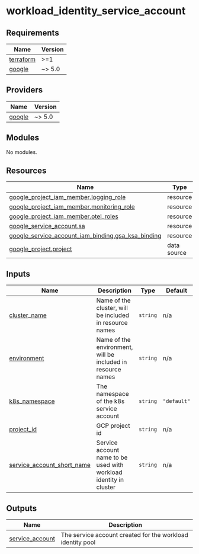 # workload_identity_service_account

<!-- BEGINNING OF PRE-COMMIT-TERRAFORM DOCS HOOK -->
## Requirements

| Name | Version |
|------|---------|
| <a name="requirement_terraform"></a> [terraform](#requirement\_terraform) | >=1 |
| <a name="requirement_google"></a> [google](#requirement\_google) | ~> 5.0 |

## Providers

| Name | Version |
|------|---------|
| <a name="provider_google"></a> [google](#provider\_google) | ~> 5.0 |

## Modules

No modules.

## Resources

| Name | Type |
|------|------|
| [google_project_iam_member.logging_role](https://registry.terraform.io/providers/hashicorp/google/latest/docs/resources/project_iam_member) | resource |
| [google_project_iam_member.monitoring_role](https://registry.terraform.io/providers/hashicorp/google/latest/docs/resources/project_iam_member) | resource |
| [google_project_iam_member.otel_roles](https://registry.terraform.io/providers/hashicorp/google/latest/docs/resources/project_iam_member) | resource |
| [google_service_account.sa](https://registry.terraform.io/providers/hashicorp/google/latest/docs/resources/service_account) | resource |
| [google_service_account_iam_binding.gsa_ksa_binding](https://registry.terraform.io/providers/hashicorp/google/latest/docs/resources/service_account_iam_binding) | resource |
| [google_project.project](https://registry.terraform.io/providers/hashicorp/google/latest/docs/data-sources/project) | data source |

## Inputs

| Name | Description | Type | Default | Required |
|------|-------------|------|---------|:--------:|
| <a name="input_cluster_name"></a> [cluster\_name](#input\_cluster\_name) | Name of the cluster, will be included in resource names | `string` | n/a | yes |
| <a name="input_environment"></a> [environment](#input\_environment) | Name of the environment, will be included in resource names | `string` | n/a | yes |
| <a name="input_k8s_namespace"></a> [k8s\_namespace](#input\_k8s\_namespace) | The namespace of the k8s service account | `string` | `"default"` | no |
| <a name="input_project_id"></a> [project\_id](#input\_project\_id) | GCP project id | `string` | n/a | yes |
| <a name="input_service_account_short_name"></a> [service\_account\_short\_name](#input\_service\_account\_short\_name) | Service account name to be used with workload identity in cluster | `string` | n/a | yes |

## Outputs

| Name | Description |
|------|-------------|
| <a name="output_service_account"></a> [service\_account](#output\_service\_account) | The service account created for the workload identity pool |
<!-- END OF PRE-COMMIT-TERRAFORM DOCS HOOK -->
